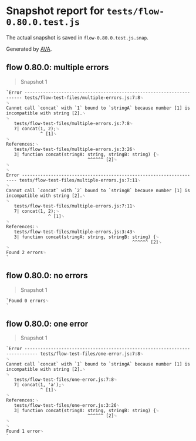 # Snapshot report for `tests/flow-0.80.0.test.js`

The actual snapshot is saved in `flow-0.80.0.test.js.snap`.

Generated by [AVA](https://ava.li).

## flow 0.80.0: multiple errors

> Snapshot 1

    `Error --------------------------------------------------------------------- tests/flow-test-files/multiple-errors.js:7:8␊
    ␊
    Cannot call `concat` with `1` bound to `stringA` because number [1] is incompatible with string [2].␊
    ␊
       tests/flow-test-files/multiple-errors.js:7:8␊
       7| concat(1, 2);␊
                 ^ [1]␊
    ␊
    References:␊
       tests/flow-test-files/multiple-errors.js:3:26␊
       3| function concat(stringA: string, stringB: string) {␊
                                   ^^^^^^ [2]␊
    ␊
    ␊
    Error -------------------------------------------------------------------- tests/flow-test-files/multiple-errors.js:7:11␊
    ␊
    Cannot call `concat` with `2` bound to `stringB` because number [1] is incompatible with string [2].␊
    ␊
       tests/flow-test-files/multiple-errors.js:7:11␊
       7| concat(1, 2);␊
                    ^ [1]␊
    ␊
    References:␊
       tests/flow-test-files/multiple-errors.js:3:43␊
       3| function concat(stringA: string, stringB: string) {␊
                                                    ^^^^^^ [2]␊
    ␊
    Found 2 errors␊
    `

## flow 0.80.0: no errors

> Snapshot 1

    `Found 0 errors␊
    `

## flow 0.80.0: one error

> Snapshot 1

    `Error --------------------------------------------------------------------------- tests/flow-test-files/one-error.js:7:8␊
    ␊
    Cannot call `concat` with `1` bound to `stringA` because number [1] is incompatible with string [2].␊
    ␊
       tests/flow-test-files/one-error.js:7:8␊
       7| concat(1, 'a');␊
                 ^ [1]␊
    ␊
    References:␊
       tests/flow-test-files/one-error.js:3:26␊
       3| function concat(stringA: string, stringB: string) {␊
                                   ^^^^^^ [2]␊
    ␊
    ␊
    Found 1 error␊
    `
